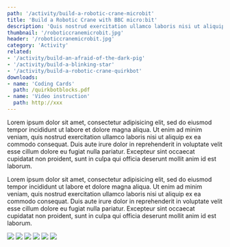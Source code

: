 ```yaml
---
path: '/activity/build-a-robotic-crane-microbit'
title: 'Build a Robotic Crane with BBC micro:bit'
description: 'Quis nostrud exercitation ullamco laboris nisi ut aliquip ex ea commodo consequat'
thumbnail: '/roboticcranemicrobit.jpg'
header: '/roboticcranemicrobit.jpg'
category: 'Activity'
related:
- '/activity/build-an-afraid-of-the-dark-pig'
- '/activity/build-a-blinking-star'
- '/activity/build-a-robotic-crane-quirkbot'
downloads:
- name: 'Coding Cards'
  path: /quirkbotblocks.pdf
- name: 'Video instruction'
  path: http://xxx
---
```



<section component="youtube" url="https://youtu.be/ubChdzfykHg"></section>

Lorem ipsum dolor sit amet, consectetur adipisicing elit, sed do eiusmod tempor incididunt ut labore et dolore magna aliqua. Ut enim ad minim veniam, quis nostrud exercitation ullamco laboris nisi ut aliquip ex ea commodo consequat. Duis aute irure dolor in reprehenderit in voluptate velit esse cillum dolore eu fugiat nulla pariatur. Excepteur sint occaecat cupidatat non proident, sunt in culpa qui officia deserunt mollit anim id est laborum.

<section component="youtube" url="https://youtu.be/4k35qNKpGiI"></section>

Lorem ipsum dolor sit amet, consectetur adipisicing elit, sed do eiusmod tempor incididunt ut labore et dolore magna aliqua. Ut enim ad minim veniam, quis nostrud exercitation ullamco laboris nisi ut aliquip ex ea commodo consequat. Duis aute irure dolor in reprehenderit in voluptate velit esse cillum dolore eu fugiat nulla pariatur. Excepteur sint occaecat cupidatat non proident, sunt in culpa qui officia deserunt mollit anim id est laborum.

<section component="gallery">

![](/shake.png)
![](/backandforth.png)
![](/sweep.png)
![](/touchtrap.png)
![](/touchholdposition.png)
![](/touchtoswitchposition.png)

</section>
